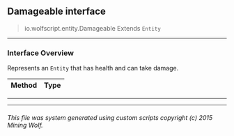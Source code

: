## Damageable __interface__

>io.wolfscript.entity.Damageable
>Extends `Entity`

---

### Interface Overview

Represents an `Entity` that has health and can take damage.

Method | Type   
--- | :--- 



---

---


###### This file was system generated using custom scripts copyright (c) 2015 Mining Wolf.
	

